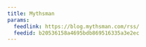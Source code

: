 ```yaml
---
title: Mythsman
params:
  feedlink: https://blog.mythsman.com/rss/
  feedid: b20536158a4695bdb869516335a3e2ec
---
```

